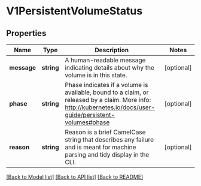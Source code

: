 # V1PersistentVolumeStatus

## Properties
Name | Type | Description | Notes
------------ | ------------- | ------------- | -------------
**message** | **string** | A human-readable message indicating details about why the volume is in this state. | [optional] 
**phase** | **string** | Phase indicates if a volume is available, bound to a claim, or released by a claim. More info: http://kubernetes.io/docs/user-guide/persistent-volumes#phase | [optional] 
**reason** | **string** | Reason is a brief CamelCase string that describes any failure and is meant for machine parsing and tidy display in the CLI. | [optional] 

[[Back to Model list]](../README.md#documentation-for-models) [[Back to API list]](../README.md#documentation-for-api-endpoints) [[Back to README]](../README.md)


